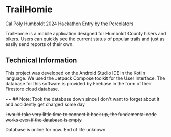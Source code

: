 # TrailHomie 
Cal Poly Humboldt 2024 Hackathon Entry by the Percolators

TrailHomie is a mobile application designed for Humboldt County hikers and bikers.
Users can quickly see the current status of popular trails and just as easily send reports of their own.

## Technical Information
This project was developed on the Android Studio IDE in the Kotlin language. We used the Jetpack Compose toolkit for the User Interface.
The database for this software is provided by Firebase in the form of their Firestore cloud database.

~~ ## Note: Took the database down since I don't want to forget about it and accidently get charged some day

~~I would take very little time to connect it back up, the fundamental code works even if the database is empty~~

Database is online for now. End of life unknown. 